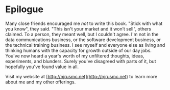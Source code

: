 # Epilogue
Many close friends encouraged me *not* to write this book. "Stick with what you know", they said. "This isn't your market and it won’t sell", others claimed.  To a person, they meant well, but I couldn't agree. I'm not in the data communications business, or the software development business, or the technical training business. I see myself and everyone else as living and thinking humans with the capacity for growth outside of our day jobs. You've now heard a year's worth of my unfiltered thoughts, ideas, experiments, and blunders. Surely you've disagreed with parts of it, but hopefully you've found value in all.

Visit my website at [http://njrusmc.net](http://njrusmc.net) to learn more about me and my other offerings.
